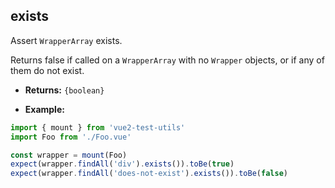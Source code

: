 ## exists

Assert `WrapperArray` exists.

Returns false if called on a `WrapperArray` with no `Wrapper` objects, or if
any of them do not exist.

- **Returns:** `{boolean}`

- **Example:**

```js
import { mount } from 'vue2-test-utils'
import Foo from './Foo.vue'

const wrapper = mount(Foo)
expect(wrapper.findAll('div').exists()).toBe(true)
expect(wrapper.findAll('does-not-exist').exists()).toBe(false)
```
